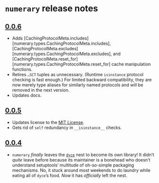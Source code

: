 <!---
  Copyright and other protections apply. Please see the accompanying LICENSE file for
  rights and restrictions governing use of this software. All rights not expressly
  waived or licensed are reserved. If that file is missing or appears to be modified
  from its original, then please contact the author before viewing or using this
  software in any capacity.

  !!!!!!!!!!!!!!!!!!!!!!!!!!!!!!!!!!!!!!!!!!!!!!!!!!!!!!!!!!!!!!!!!!!!
  !!!!!!!!!!!!!!! IMPORTANT: READ THIS BEFORE EDITING! !!!!!!!!!!!!!!!
  !!!!!!!!!!!!!!!!!!!!!!!!!!!!!!!!!!!!!!!!!!!!!!!!!!!!!!!!!!!!!!!!!!!!
  Please keep each sentence on its own unwrapped line.
  It looks like crap in a text editor, but it has no effect on rendering, and it allows much more useful diffs.
  Thank you!
-->

# ``numerary`` release notes

## [0.0.6](https://github.com/posita/numerary/releases/tag/v0.0.6)

* Adds [CachingProtocolMeta.includes][numerary.types.CachingProtocolMeta.includes],
  [CachingProtocolMeta.excludes][numerary.types.CachingProtocolMeta.excludes], and
  [CachingProtocolMeta.reset_for][numerary.types.CachingProtocolMeta.reset_for] cache
  manipulation functions.
* Retires ``…SCT`` tuples as unnecessary.
  (Runtime ``isinstance`` protocol checking is fast enough.)
  For limited backward compatibility, they are now merely type aliases for similarly named protocols and will be removed in the next version.
* Updates docs.

## [0.0.5](https://github.com/posita/numerary/releases/tag/v0.0.5)

* Updates license to the [MIT License](https://opensource.org/licenses/MIT).
* Gets rid of ``self`` redundancy in ``__isinstance__`` checks.

## [0.0.4](https://github.com/posita/numerary/releases/tag/v0.0.4)

* ``numerary`` *finally* leaves the [``dyce``](https://github.com/posita/dyce/) nest to become its own library!
  It didn’t *quite* leave before because its maintainer is a bonehead who doesn’t understand setuptools’ multitude of oh-so-simple packaging mechanisms.
  No, it stuck around most weekends to do laundry while eating all of ``dyce``’s food.
  *Now* it has *officially* left the nest.

